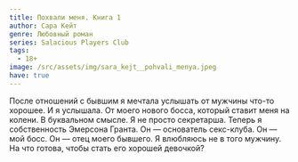 ```yaml
---
title: Похвали меня. Книга 1
author: Сара Кейт
genre: Любовный роман
series: Salacious Players Club
tags:
  - 18+
image: /src/assets/img/sara_kejt__pohvali_menya.jpeg
have: true
---
```

После отношений с бывшим я мечтала услышать от мужчины что-то хорошее. И я услышала. От моего нового босса, который ставит меня на колени. В буквальном смысле. Я не просто секретарша. Теперь я собственность Эмерсона Гранта. Он — основатель секс-клуба. Он — мой босс. Он — отец моего бывшего. Я влюбляюсь не в того мужчину. На что готова, чтобы стать его хорошей девочкой?
